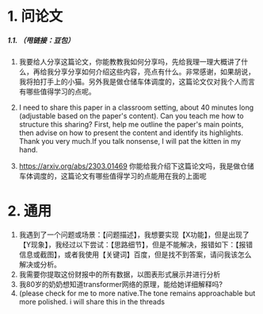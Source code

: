 # 1. 问论文
##### 1.1. （甩链接：豆包）
1. 我要给人分享这篇论文，你能教教我如何分享吗，先给我理一理大概讲了什么，再给我分享分享如何介绍这些内容，亮点有什么。非常感谢，如果胡说，我将拍打手上的小猫。另外我是做仓储车体调度的，这篇论文仅对我个人而言有哪些值得学习的点呢。

2. I need to share this paper in a classroom setting, about 40 minutes long (adjustable based on the paper's content). Can you teach me how to structure this sharing? First, help me outline the paper's main points, then advise on how to present the content and identify its highlights. Thank you very much.If you talk nonsense, I will pat the kitten in my hand.
3. https://arxiv.org/abs/2303.01469   你能给我介绍下这篇论文吗，我是做仓储车体调度的，这篇论文有哪些值得学习的点能用在我的上面呢
# 2. 通用
1. 我遇到了一个问题或场景：【问题描述】，我想要实现【X功能】，但是出现了【Y现象】，我经过以下尝试：【思路细节】，但是不能解决，报错如下：【报错信息或截图】，或者我使用【关键词】百度，但是找不到答案，请问我该怎么解决或分析。
2. 我需要你提取这份财报中的所有数据，以图表形式展示并进行分析
3. 我80岁的奶奶想知道transformer网络的原理，能给她详细解释吗?
4. (please check for me to more native.The tone remains approachable but more polished. i will share this in the threads



